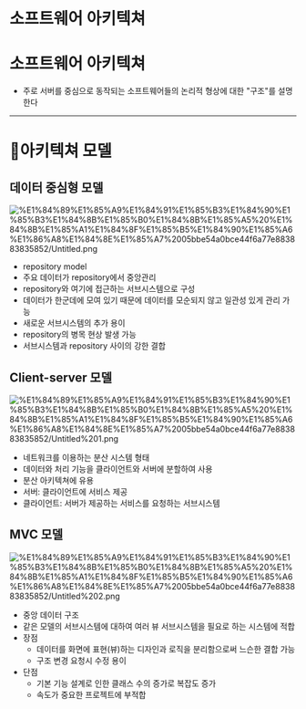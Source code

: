 # 소프트웨어 아키텍쳐

# 소프트웨어 아키텍쳐

- 주로 서버를 중심으로 동작되는 소프트웨어들의 논리적 형상에 대한 "구조"를 설명한다

---

# 🐥아키텍쳐 모델

## 데이터 중심형 모델

![%E1%84%89%E1%85%A9%E1%84%91%E1%85%B3%E1%84%90%E1%85%B3%E1%84%8B%E1%85%B0%E1%84%8B%E1%85%A5%20%E1%84%8B%E1%85%A1%E1%84%8F%E1%85%B5%E1%84%90%E1%85%A6%E1%86%A8%E1%84%8E%E1%85%A7%2005bbe54a0bce44f6a77e883883835852/Untitled.png](%E1%84%89%E1%85%A9%E1%84%91%E1%85%B3%E1%84%90%E1%85%B3%E1%84%8B%E1%85%B0%E1%84%8B%E1%85%A5%20%E1%84%8B%E1%85%A1%E1%84%8F%E1%85%B5%E1%84%90%E1%85%A6%E1%86%A8%E1%84%8E%E1%85%A7%2005bbe54a0bce44f6a77e883883835852/Untitled.png)

- repository model
- 주요 데이터가 repository에서 중앙관리
- repository와 여기에 접근하는 서브시스템으로 구성
- 데이터가 한군데에 모여 있기 때문에 데이터를 모순되지 않고 일관성 있게 관리 가능
- 새로운 서브시스템의 추가 용이
- repository의 병목 현상 발생 가능
- 서브시스템과 repository 사이의 강한 결합

## Client-server 모델

![%E1%84%89%E1%85%A9%E1%84%91%E1%85%B3%E1%84%90%E1%85%B3%E1%84%8B%E1%85%B0%E1%84%8B%E1%85%A5%20%E1%84%8B%E1%85%A1%E1%84%8F%E1%85%B5%E1%84%90%E1%85%A6%E1%86%A8%E1%84%8E%E1%85%A7%2005bbe54a0bce44f6a77e883883835852/Untitled%201.png](%E1%84%89%E1%85%A9%E1%84%91%E1%85%B3%E1%84%90%E1%85%B3%E1%84%8B%E1%85%B0%E1%84%8B%E1%85%A5%20%E1%84%8B%E1%85%A1%E1%84%8F%E1%85%B5%E1%84%90%E1%85%A6%E1%86%A8%E1%84%8E%E1%85%A7%2005bbe54a0bce44f6a77e883883835852/Untitled%201.png)

- 네트워크를 이용하는 분산 시스템 형태
- 데이터와 처리 기능을 클라이언트와 서버에 분할하여 사용
- 분산 아키텍쳐에 유용
- 서버: 클라이언트에 서비스 제공
- 클라이언트: 서버가 제공하는 서비스를 요청하는 서브시스템

## MVC 모델

![%E1%84%89%E1%85%A9%E1%84%91%E1%85%B3%E1%84%90%E1%85%B3%E1%84%8B%E1%85%B0%E1%84%8B%E1%85%A5%20%E1%84%8B%E1%85%A1%E1%84%8F%E1%85%B5%E1%84%90%E1%85%A6%E1%86%A8%E1%84%8E%E1%85%A7%2005bbe54a0bce44f6a77e883883835852/Untitled%202.png](%E1%84%89%E1%85%A9%E1%84%91%E1%85%B3%E1%84%90%E1%85%B3%E1%84%8B%E1%85%B0%E1%84%8B%E1%85%A5%20%E1%84%8B%E1%85%A1%E1%84%8F%E1%85%B5%E1%84%90%E1%85%A6%E1%86%A8%E1%84%8E%E1%85%A7%2005bbe54a0bce44f6a77e883883835852/Untitled%202.png)

- 중앙 데이터 구조
- 같은 모델의 서브시스템에 대하여 여러 뷰 서브시스템을 필요로 하는 시스템에 적합
- 장점
    - 데이터를 화면에 표현(뷰)하는 디자인과 로직을 분리함으로써 느슨한 결합 가능
    - 구조 변경 요청시 수정 용이
- 단점
    - 기본 기능 설계로 인한 클래스 수의 증가로 복잡도 증가
    - 속도가 중요한 프로젝트에 부적합